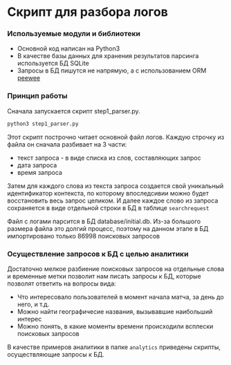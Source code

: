 # Скрипт для разбора логов

### Используемые модули и библиотеки

* Основной код написан на Python3
* В качестве базы данных для хранения результатов парсинга используется БД SQLite
* Запросы в БД пишутся не напрямую, а с использованием ORM [peewee](http://docs.peewee-orm.com/en/latest/peewee/quickstart.html)

### Принцип работы

Сначала запускается скрипт step1_parser.py. 

```bash
python3 step1_parser.py
``` 

Этот скрипт построчно читает основной файл логов.
Каждую строчку из файла он сначала разбивает на 3 части:
* текст запроса - в виде списка из слов, составляющих запрос
* дата запроса
* время запроса

Затем для каждого слова из текста запроса создается свой уникальный идентификатор контекста, по которому впоследсивии 
можно будет восстановить весь запрос целиком. И далее каждое слово из запроса сохраняется в виде отдельной строки в БД
в таблице `searchrequest` 

Файл с логами парсится в БД database/initial.db. Из-за большого размера файла это долгий процесс,
поэтому на данном этапе в БД импортировано только 86998 поисковых запросов

### Осуществление запросов к БД с целью аналитики

Достаточно мелкое разбиение поисковых запросов на отдельные слова и временные метки позволит нам писать запросы к БД,
которые позволят ответить на вопросы вида:

* Что интересовало пользователей в момент начала матча, за день до него, и т.д.
* Можно найти географичесие названия, вызывавшие наибольший интерес
* Можно понять, в какие моменты времени происходили всплески поисковых запросов

В качестве примеров аналитики в папке `analytics` приведены скрипты, осуществляющие запросы к БД.